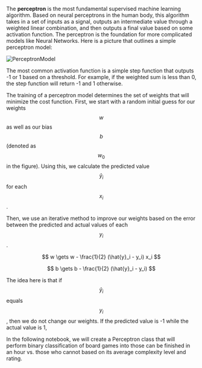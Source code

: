 The **perceptron** is the most fundamental supervised machine learning algorithm. Based on neural perceptrons in the human body, this algorithm takes in a set of inputs as a signal, outputs an intermediate value through a weighted linear combination, and then outputs a final value based on some activation function. The perceptron is the foundation for more complicated models like Neural Networks. Here is a picture that outlines a simple perceptron model:

![PerceptronModel](https://anasbrital98.github.io/assets/img/14/Perceptron.png)

The most common activation function is a simple step function that outputs -1 or 1 based on a threshold. For example, if the weighted sum is less than 0, the step function will return -1 and 1 otherwise.

The training of a perceptron model determines the set of weights that will minimize the cost function. First, we start with a random initial guess for our weights $$w$$ as well as our bias $$b$$ (denoted as $$w_0$$ in the figure). Using this, we calculate the predicted value $$\hat{y}_i$$ for each $$x_i$$.

Then, we use an iterative method to improve our weights based on the error between the predicted and actual values of each $$y_i$$. 

$$
 w \gets w - \frac{1}{2} (\hat{y}_i - y_i) x_i
$$

$$
 b \gets b - \frac{1}{2} (\hat{y}_i - y_i)
$$

The idea here is that if $$\hat{y}_i$$ equals $$y_i$$, then we do not change our weights. If the predicted value is -1 while the actual value is 1, 

In the following notebook, we will create a Perceptron class that will perform binary classification of board games into those can be finished in an hour vs. those who cannot based on its average complexity level and rating.
